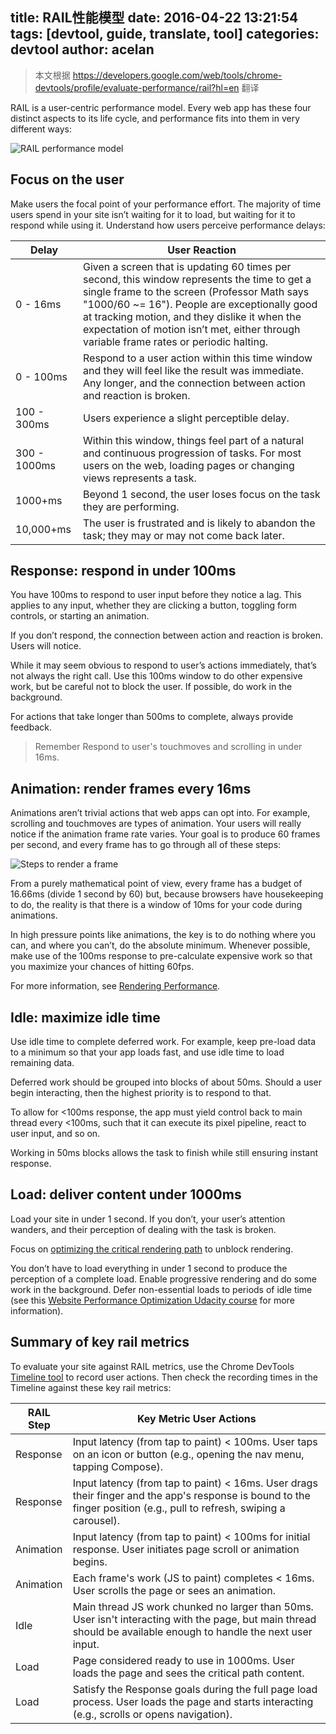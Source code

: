 title: RAIL性能模型
date: 2016-04-22 13:21:54
tags: [devtool, guide, translate, tool]
categories: devtool
author: acelan
---
> 本文根据 https://developers.google.com/web/tools/chrome-devtools/profile/evaluate-performance/rail?hl=en 翻译

RAIL is a user-centric performance model. Every web app has these four distinct aspects to its life cycle, and performance fits into them in very different ways:

![RAIL performance model](rail.png)

## Focus on the user
Make users the focal point of your performance effort. The majority of time users spend in your site isn’t waiting for it to load, but waiting for it to respond while using it. Understand how users perceive performance delays:

| Delay |  User Reaction |
|-------|----------------|
| 0 - 16ms |   Given a screen that is updating 60 times per second, this window represents the time to get a single frame to the screen (Professor Math says "1000/60 ~= 16"). People are exceptionally good at tracking motion, and they dislike it when the expectation of motion isn’t met, either through variable frame rates or periodic halting. |
| 0 - 100ms  | Respond to a user action within this time window and they will feel like the result was immediate. Any longer, and the connection between action and reaction is broken. |
| 100 - 300ms | Users experience a slight perceptible delay. |
| 300 - 1000ms  |  Within this window, things feel part of a natural and continuous progression of tasks. For most users on the web, loading pages or changing views represents a task. |
| 1000+ms | Beyond 1 second, the user loses focus on the task they are performing. |
| 10,000+ms  | The user is frustrated and is likely to abandon the task; they may or may not come back later. |

## Response: respond in under 100ms
You have 100ms to respond to user input before they notice a lag. This applies to any input, whether they are clicking a button, toggling form controls, or starting an animation.

If you don’t respond, the connection between action and reaction is broken. Users will notice.

While it may seem obvious to respond to user’s actions immediately, that’s not always the right call. Use this 100ms window to do other expensive work, but be careful not to block the user. If possible, do work in the background.

For actions that take longer than 500ms to complete, always provide feedback.

> Remember
>   Respond to user's touchmoves and scrolling in under 16ms.

## Animation: render frames every 16ms
Animations aren’t trivial actions that web apps can opt into. For example, scrolling and touchmoves are types of animation. Your users will really notice if the animation frame rate varies. Your goal is to produce 60 frames per second, and every frame has to go through all of these steps:

![Steps to render a frame](render-frame.png)

From a purely mathematical point of view, every frame has a budget of 16.66ms (divide 1 second by 60) but, because browsers have housekeeping to do, the reality is that there is a window of 10ms for your code during animations.

In high pressure points like animations, the key is to do nothing where you can, and where you can’t, do the absolute minimum. Whenever possible, make use of the 100ms response to pre-calculate expensive work so that you maximize your chances of hitting 60fps.

For more information, see [Rendering Performance](https://developers.google.com/web/fundamentals/performance/rendering/).

## Idle: maximize idle time
Use idle time to complete deferred work. For example, keep pre-load data to a minimum so that your app loads fast, and use idle time to load remaining data.

Deferred work should be grouped into blocks of about 50ms. Should a user begin interacting, then the highest priority is to respond to that.

To allow for <100ms response, the app must yield control back to main thread every <100ms, such that it can execute its pixel pipeline, react to user input, and so on.

Working in 50ms blocks allows the task to finish while still ensuring instant response.

## Load: deliver content under 1000ms
Load your site in under 1 second. If you don’t, your user’s attention wanders, and their perception of dealing with the task is broken.

Focus on [optimizing the critical rendering path](https://developers.google.com/web/fundamentals/performance/critical-rendering-path/) to unblock rendering.

You don’t have to load everything in under 1 second to produce the perception of a complete load. Enable progressive rendering and do some work in the background. Defer non-essential loads to periods of idle time (see this [Website Performance Optimization Udacity course](https://www.udacity.com/course/website-performance-optimization--ud884) for more information).

## Summary of key rail metrics
To evaluate your site against RAIL metrics, use the Chrome DevTools [Timeline tool](/xfe/2016/04/21/how-to-use-the-timeline-tool/#more) to record user actions. Then check the recording times in the Timeline against these key rail metrics:

| RAIL Step  |  Key Metric  User Actions |
|------------|---------------------------|
| Response  |  Input latency (from tap to paint) < 100ms.  User taps on an icon or button (e.g., opening the nav menu, tapping Compose). |
| Response  |  Input latency (from tap to paint) < 16ms.   User drags their finger and the app's response is bound to the finger position (e.g., pull to refresh, swiping a carousel). |
| Animation  | Input latency (from tap to paint) < 100ms for initial response. User initiates page scroll or animation begins. |
| Animation  | Each frame's work (JS to paint) completes < 16ms.   User scrolls the page or sees an animation. |
| Idle |   Main thread JS work chunked no larger than 50ms.    User isn't interacting with the page, but main thread should be available enough to handle the next user input. |
| Load  |  Page considered ready to use in 1000ms. User loads the page and sees the critical path content. |
| Load   | Satisfy the Response goals during the full page load process.   User loads the page and starts interacting (e.g., scrolls or opens navigation). |
